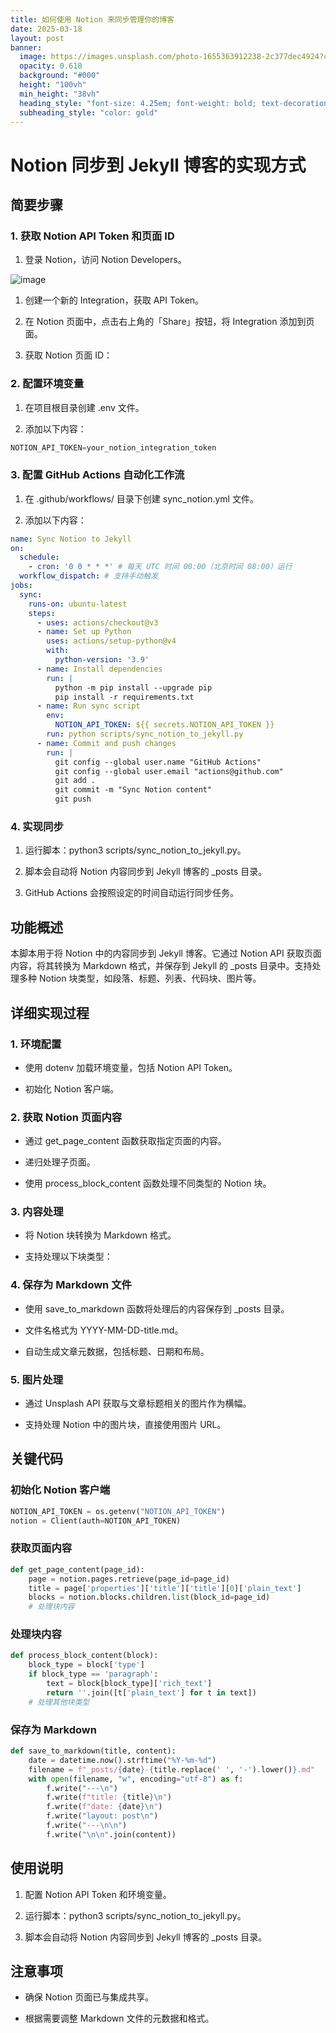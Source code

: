 ```yaml
---
title: 如何使用 Notion 来同步管理你的博客
date: 2025-03-18
layout: post
banner:
  image: https://images.unsplash.com/photo-1655363912238-2c377dec4924?crop=entropy&cs=tinysrgb&fit=max&fm=jpg&ixid=M3w2OTIwMzJ8MHwxfHJhbmRvbXx8fHx8fHx8fDE3NDIzMDE2MDV8&ixlib=rb-4.0.3&q=80&w=1080
  opacity: 0.618
  background: "#000"
  height: "100vh"
  min_height: "38vh"
  heading_style: "font-size: 4.25em; font-weight: bold; text-decoration: underline"
  subheading_style: "color: gold"
---
```


# Notion 同步到 Jekyll 博客的实现方式

## 简要步骤

### 1. 获取 Notion API Token 和页面 ID

1. 登录 Notion，访问 Notion Developers。

![image](https://prod-files-secure.s3.us-west-2.amazonaws.com/a7a0cc5a-89b9-4cda-8686-1fba0ca52f40/d19c1afe-dea5-4312-9333-786b0ba83054/image.png?X-Amz-Algorithm=AWS4-HMAC-SHA256&X-Amz-Content-Sha256=UNSIGNED-PAYLOAD&X-Amz-Credential=ASIAZI2LB466RUWKAIYF%2F20250318%2Fus-west-2%2Fs3%2Faws4_request&X-Amz-Date=20250318T124004Z&X-Amz-Expires=3600&X-Amz-Security-Token=IQoJb3JpZ2luX2VjEAQaCXVzLXdlc3QtMiJGMEQCIAXzVRqdZqiGNVIphqNr7jwRWFbqJwCqjlPOIXkdX1%2FCAiBOmdqEiP78b8mueSS6K5pcw9GEwh1faTyRUG7F4L8x4ir%2FAwhdEAAaDDYzNzQyMzE4MzgwNSIMPXldEu8cgfjdGL8JKtwDh52KuVFGmhf6z4h%2BoYDvrudN%2FydHwmmjRemmfUdmBYR9eFUHxJjGEvrLuLdbHD9uPjUbsut%2FWjzavK2oTLUcknJDtl%2FizYd%2BCACdi9r4HKSB2YYfPH%2Bob%2BQFyKc3N0RzMi9auZT4b4mhN8hAFurwEmVw969roCwrHL%2BiOItnpZuG%2BWDeBsqBaU7oS61YV0QIntexkozXpuOlwi4QAR1cpy%2BPAGczf3jgLbu398nmdG%2BSnL8v72CRe8OTSUQBKXuFNRSQv0v1fM%2Bs1aTPJqwr3GB%2Fe8Nimd%2F8LWtRFCMDQFACo6qicrFbVchif7sFpqm6aebQv3a4oLBuaB20tejnAQRzUYoefdmjxpzMs38S%2FgdRVtHjKyqszL03CMBkiSb9pzGJqoDjzxSpUCPCVqyXcq9qwDxehqfVDv%2B8k9dF9jkaJznknqae0mET9CpOsJ60rWMLmyU16PwJNPNgrCmSjUZBd5nuJ5nq%2FCizBb%2FI8fbTn8%2F9R%2BkrKQVN7L5hpueBiFu%2BmNNGmUXqUJ0wWotM%2FKYLsXz38a4HxyAhO0iE4AxVl82CamtOZChlDzrS%2Fv7BXupgASkmXZpUuGxQUONeFAUMjfDRCu20Gbr3aej4KAJwvWEpBPtm1T%2Bi8xkwhLblvgY6pgGh05%2FcfSWHPnDXI9iUSkP5g5cY7D4erj%2B4iM0gpqUQuQzMaH5MC3KCW78B1l%2BymbSnBFbYrV%2BrG7bfS067hTkqocxo2bJM9P77VeWHGB29jh%2BNG5Vf8nq8vx1nHt75rWRTp6Oj9jp6didurJWEl3QOUC1Az21bksprlGEviq02xFr5vYibvccWVRPzWkiIQB4z23LIPM8ceVgIwALpR%2BWk7lDSS7a%2B&X-Amz-Signature=1b16da61e781511f793fc0adb82abf415bd081b74bb363abe5bb261cc094c6d0&X-Amz-SignedHeaders=host&x-id=GetObject)

1. 创建一个新的 Integration，获取 API Token。

1. 在 Notion 页面中，点击右上角的「Share」按钮，将 Integration 添加到页面。

1. 获取 Notion 页面 ID：


### 2. 配置环境变量

1. 在项目根目录创建 .env 文件。

1. 添加以下内容：

```javascript
NOTION_API_TOKEN=your_notion_integration_token
```

### 3. 配置 GitHub Actions 自动化工作流

1. 在 .github/workflows/ 目录下创建 sync_notion.yml 文件。

1. 添加以下内容：

```yaml
name: Sync Notion to Jekyll
on:
  schedule:
    - cron: '0 0 * * *' # 每天 UTC 时间 00:00（北京时间 08:00）运行
  workflow_dispatch: # 支持手动触发
jobs:
  sync:
    runs-on: ubuntu-latest
    steps:
      - uses: actions/checkout@v3
      - name: Set up Python
        uses: actions/setup-python@v4
        with:
          python-version: '3.9'
      - name: Install dependencies
        run: |
          python -m pip install --upgrade pip
          pip install -r requirements.txt
      - name: Run sync script
        env:
          NOTION_API_TOKEN: ${{ secrets.NOTION_API_TOKEN }}
        run: python scripts/sync_notion_to_jekyll.py
      - name: Commit and push changes
        run: |
          git config --global user.name "GitHub Actions"
          git config --global user.email "actions@github.com"
          git add .
          git commit -m "Sync Notion content"
          git push
```

### 4. 实现同步

1. 运行脚本：python3 scripts/sync_notion_to_jekyll.py。

1. 脚本会自动将 Notion 内容同步到 Jekyll 博客的 _posts 目录。

1. GitHub Actions 会按照设定的时间自动运行同步任务。

## 功能概述

本脚本用于将 Notion 中的内容同步到 Jekyll 博客。它通过 Notion API 获取页面内容，将其转换为 Markdown 格式，并保存到 Jekyll 的 _posts 目录中。支持处理多种 Notion 块类型，如段落、标题、列表、代码块、图片等。

## 详细实现过程

### 1. 环境配置

- 使用 dotenv 加载环境变量，包括 Notion API Token。

- 初始化 Notion 客户端。

### 2. 获取 Notion 页面内容

- 通过 get_page_content 函数获取指定页面的内容。

- 递归处理子页面。

- 使用 process_block_content 函数处理不同类型的 Notion 块。

### 3. 内容处理

- 将 Notion 块转换为 Markdown 格式。

- 支持处理以下块类型：


### 4. 保存为 Markdown 文件

- 使用 save_to_markdown 函数将处理后的内容保存到 _posts 目录。

- 文件名格式为 YYYY-MM-DD-title.md。

- 自动生成文章元数据，包括标题、日期和布局。

### 5. 图片处理

- 通过 Unsplash API 获取与文章标题相关的图片作为横幅。

- 支持处理 Notion 中的图片块，直接使用图片 URL。

## 关键代码

### 初始化 Notion 客户端

```python
NOTION_API_TOKEN = os.getenv("NOTION_API_TOKEN")
notion = Client(auth=NOTION_API_TOKEN)
```

### 获取页面内容

```python
def get_page_content(page_id):
    page = notion.pages.retrieve(page_id=page_id)
    title = page['properties']['title']['title'][0]['plain_text']
    blocks = notion.blocks.children.list(block_id=page_id)
    # 处理块内容
```

### 处理块内容

```python
def process_block_content(block):
    block_type = block['type']
    if block_type == 'paragraph':
        text = block[block_type]['rich_text']
        return ''.join([t['plain_text'] for t in text])
    # 处理其他块类型
```

### 保存为 Markdown

```python
def save_to_markdown(title, content):
    date = datetime.now().strftime("%Y-%m-%d")
    filename = f"_posts/{date}-{title.replace(' ', '-').lower()}.md"
    with open(filename, "w", encoding="utf-8") as f:
        f.write("---\n")
        f.write(f"title: {title}\n")
        f.write(f"date: {date}\n")
        f.write("layout: post\n")
        f.write("---\n\n")
        f.write("\n\n".join(content))
```

## 使用说明

1. 配置 Notion API Token 和环境变量。

1. 运行脚本：python3 scripts/sync_notion_to_jekyll.py。

1. 脚本会自动将 Notion 内容同步到 Jekyll 博客的 _posts 目录。

## 注意事项

- 确保 Notion 页面已与集成共享。

- 根据需要调整 Markdown 文件的元数据和格式。